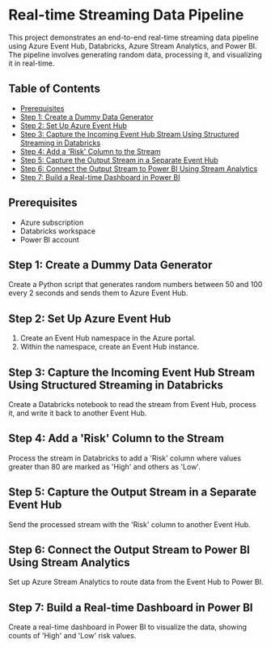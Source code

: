 # Real-time Streaming Data Pipeline

This project demonstrates an end-to-end real-time streaming data pipeline using Azure Event Hub, Databricks, Azure Stream Analytics, and Power BI. The pipeline involves generating random data, processing it, and visualizing it in real-time.

## Table of Contents
- [Prerequisites](#prerequisites)
- [Step 1: Create a Dummy Data Generator](#step-1-create-a-dummy-data-generator)
- [Step 2: Set Up Azure Event Hub](#step-2-set-up-azure-event-hub)
- [Step 3: Capture the Incoming Event Hub Stream Using Structured Streaming in Databricks](#step-3-capture-the-incoming-event-hub-stream-using-structured-streaming-in-databricks)
- [Step 4: Add a 'Risk' Column to the Stream](#step-4-add-a-risk-column-to-the-stream)
- [Step 5: Capture the Output Stream in a Separate Event Hub](#step-5-capture-the-output-stream-in-a-separate-event-hub)
- [Step 6: Connect the Output Stream to Power BI Using Stream Analytics](#step-6-connect-the-output-stream-to-power-bi-using-stream-analytics)
- [Step 7: Build a Real-time Dashboard in Power BI](#step-7-build-a-real-time-dashboard-in-power-bi)

## Prerequisites
- Azure subscription
- Databricks workspace
- Power BI account

## Step 1: Create a Dummy Data Generator

Create a Python script that generates random numbers between 50 and 100 every 2 seconds and sends them to Azure Event Hub.

## Step 2: Set Up Azure Event Hub

1. Create an Event Hub namespace in the Azure portal.
2. Within the namespace, create an Event Hub instance.

## Step 3: Capture the Incoming Event Hub Stream Using Structured Streaming in Databricks

Create a Databricks notebook to read the stream from Event Hub, process it, and write it back to another Event Hub.

## Step 4: Add a 'Risk' Column to the Stream

Process the stream in Databricks to add a 'Risk' column where values greater than 80 are marked as 'High' and others as 'Low'.

## Step 5: Capture the Output Stream in a Separate Event Hub

Send the processed stream with the 'Risk' column to another Event Hub.

## Step 6: Connect the Output Stream to Power BI Using Stream Analytics

Set up Azure Stream Analytics to route data from the Event Hub to Power BI.

## Step 7: Build a Real-time Dashboard in Power BI

Create a real-time dashboard in Power BI to visualize the data, showing counts of 'High' and 'Low' risk values.
